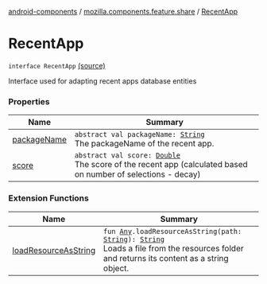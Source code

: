 [android-components](../../index.md) / [mozilla.components.feature.share](../index.md) / [RecentApp](./index.md)

# RecentApp

`interface RecentApp` [(source)](https://github.com/mozilla-mobile/android-components/blob/master/components/feature/share/src/main/java/mozilla/components/feature/share/RecentApp.kt#L13)

Interface used for adapting recent apps database entities

### Properties

| Name | Summary |
|---|---|
| [packageName](package-name.md) | `abstract val packageName: `[`String`](https://kotlinlang.org/api/latest/jvm/stdlib/kotlin/-string/index.html)<br>The packageName of the recent app. |
| [score](score.md) | `abstract val score: `[`Double`](https://kotlinlang.org/api/latest/jvm/stdlib/kotlin/-double/index.html)<br>The score of the recent app (calculated based on number of selections - decay) |

### Extension Functions

| Name | Summary |
|---|---|
| [loadResourceAsString](../../mozilla.components.support.test.file/kotlin.-any/load-resource-as-string.md) | `fun `[`Any`](https://kotlinlang.org/api/latest/jvm/stdlib/kotlin/-any/index.html)`.loadResourceAsString(path: `[`String`](https://kotlinlang.org/api/latest/jvm/stdlib/kotlin/-string/index.html)`): `[`String`](https://kotlinlang.org/api/latest/jvm/stdlib/kotlin/-string/index.html)<br>Loads a file from the resources folder and returns its content as a string object. |
